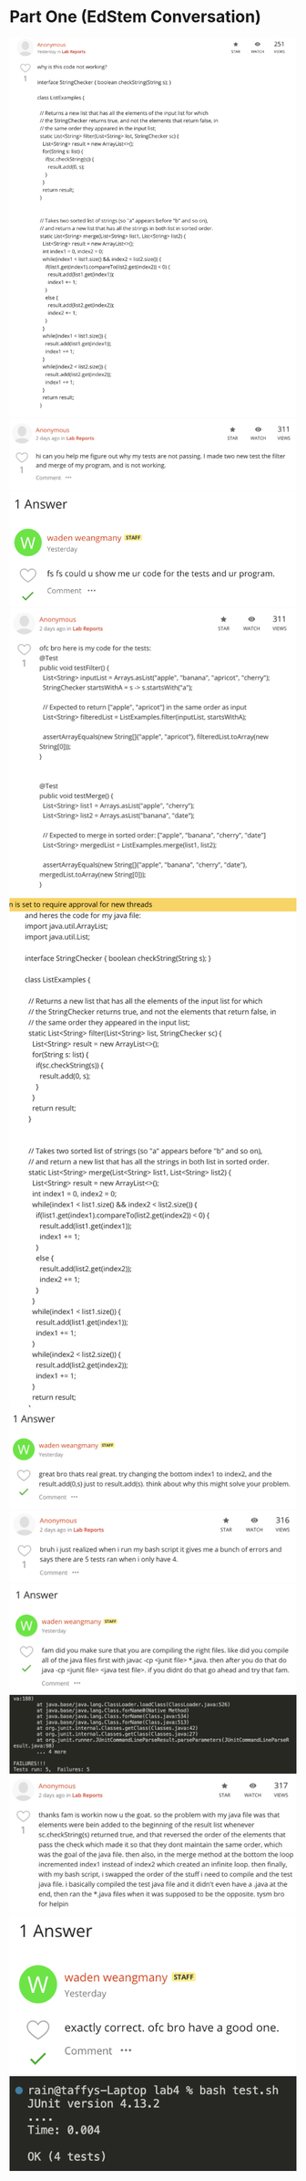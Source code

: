 # Part One (EdStem Conversation)
![](images/part1.png)
![](images/part2.png)
![](images/part3.png)
![](images/part4.png)
![](images/part5.png)
![](images/part6.png)
![](images/part7.png)
![](images/part8.png)
![](images/part9.png)
![](images/part10.png)
![](images/part11.png)
![](images/part12.png)
